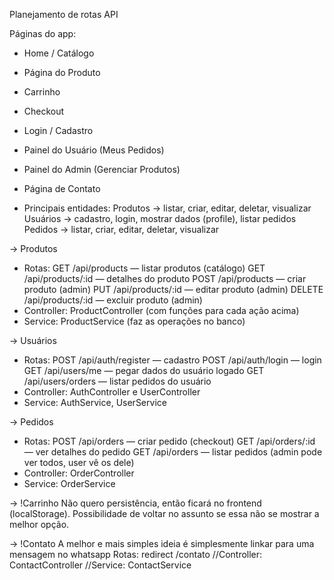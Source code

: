 Planejamento de rotas API

Páginas do app:

- Home / Catálogo
- Página do Produto
- Carrinho
- Checkout
- Login / Cadastro
- Painel do Usuário (Meus Pedidos)
- Painel do Admin (Gerenciar Produtos)
- Página de Contato

- Principais entidades:
  Produtos -> listar, criar, editar, deletar, visualizar
  Usuários -> cadastro, login, mostrar dados (profile), listar pedidos
  Pedidos -> listar, criar, editar, deletar, visualizar

-> Produtos

- Rotas:
  GET /api/products — listar produtos (catálogo)
  GET /api/products/:id — detalhes do produto
  POST /api/products — criar produto (admin)
  PUT /api/products/:id — editar produto (admin)
  DELETE /api/products/:id — excluir produto (admin)
- Controller: ProductController (com funções para cada ação acima)
- Service: ProductService (faz as operações no banco)

-> Usuários

- Rotas:
  POST /api/auth/register — cadastro
  POST /api/auth/login — login
  GET /api/users/me — pegar dados do usuário logado
  GET /api/users/orders — listar pedidos do usuário
- Controller: AuthController e UserController
- Service: AuthService, UserService

-> Pedidos

- Rotas:
  POST /api/orders — criar pedido (checkout)
  GET /api/orders/:id — ver detalhes do pedido
  GET /api/orders — listar pedidos (admin pode ver todos, user vê os dele)
- Controller: OrderController
- Service: OrderService

-> !Carrinho
Não quero persistência, então ficará no frontend (localStorage).
Possibilidade de voltar no assunto se essa não se mostrar a melhor opção.

-> !Contato
A melhor e mais simples ideia é simplesmente linkar para uma mensagem no whatsapp
Rotas: redirect /contato
//Controller: ContactController
//Service: ContactService
